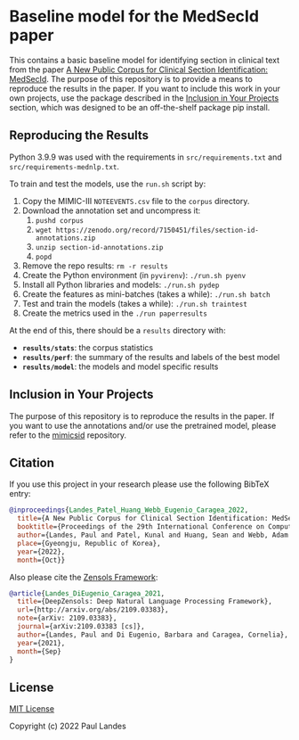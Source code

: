 # Baseline model for the MedSecId paper

This contains a basic baseline model for identifying section in clinical text
from the paper [A New Public Corpus for Clinical Section Identification:
MedSecId].  The purpose of this repository is to provide a means to reproduce
the results in the paper.  If you want to include this work in your own
projects, use the package described in the [Inclusion in Your
Projects](#inclusion-in-your-projects) section, which was designed to be an
off-the-shelf package pip install.


## Reproducing the Results

Python 3.9.9 was used with the requirements in `src/requirements.txt` and
`src/requirements-mednlp.txt`.

To train and test the models, use the `run.sh` script by:

1. Copy the MIMIC-III `NOTEEVENTS.csv` file to the `corpus` directory.
2. Download the annotation set and uncompress it:
   1. `pushd corpus`
   2. `wget https://zenodo.org/record/7150451/files/section-id-annotations.zip`
   3. `unzip section-id-annotations.zip`
   4. `popd`
3. Remove the repo results: `rm -r results`
4. Create the Python environment (in `pyvirenv`): `./run.sh pyenv`
5. Install all Python libraries and models: `./run.sh pydep`
6. Create the features as mini-batches (takes a while): `./run.sh batch`
7. Test and train the models (takes a while): `./run.sh traintest`
8. Create the metrics used in the `./run paperresults`

At the end of this, there should be a `results` directory with:
* **`results/stats`**: the corpus statistics
* **`results/perf`**: the summary of the results and labels of the best model
* **`results/model`**: the models and model specific results


## Inclusion in Your Projects

The purpose of this repository is to reproduce the results in the paper.  If
you want to use the annotations and/or use the pretrained model, please refer
to the [mimicsid] repository.


## Citation

If you use this project in your research please use the following BibTeX entry:

```bibtex
@inproceedings{Landes_Patel_Huang_Webb_Eugenio_Caragea_2022,
  title={A New Public Corpus for Clinical Section Identification: MedSecId},
  booktitle={Proceedings of the 29th International Conference on Computational Linguistics},
  author={Landes, Paul and Patel, Kunal and Huang, Sean and Webb, Adam and Eugenio, Barbara Di and Caragea, Cornelia},
  place={Gyeongju, Republic of Korea},
  year={2022},
  month={Oct}}
```

Also please cite the [Zensols Framework]:

```bibtex
@article{Landes_DiEugenio_Caragea_2021,
  title={DeepZensols: Deep Natural Language Processing Framework},
  url={http://arxiv.org/abs/2109.03383},
  note={arXiv: 2109.03383},
  journal={arXiv:2109.03383 [cs]},
  author={Landes, Paul and Di Eugenio, Barbara and Caragea, Cornelia},
  year={2021},
  month={Sep}
}
```


## License

[MIT License]

Copyright (c) 2022 Paul Landes


<!-- links -->

[MIT License]: https://opensource.org/licenses/MIT

[A New Public Corpus for Clinical Section Identification: MedSecId]: https://example.com
[mimicsid]: https://github.com/plandes/mimicsid
[Zensols Framework]: https://github.com/plandes/deepnlp
